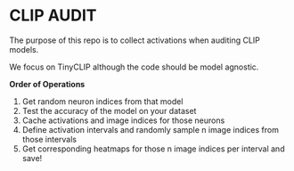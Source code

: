 # CLIP AUDIT
The purpose of this repo is to collect activations when auditing CLIP models.

We focus on TinyCLIP although the code should be model agnostic.

**Order of Operations** 
1. Get random neuron indices from that model
2. Test the accuracy of the model on your dataset
3. Cache activations and image indices for those neurons
4. Define activation intervals and randomly sample n image indices from those intervals
5. Get corresponding heatmaps for those n image indices per interval and save!
